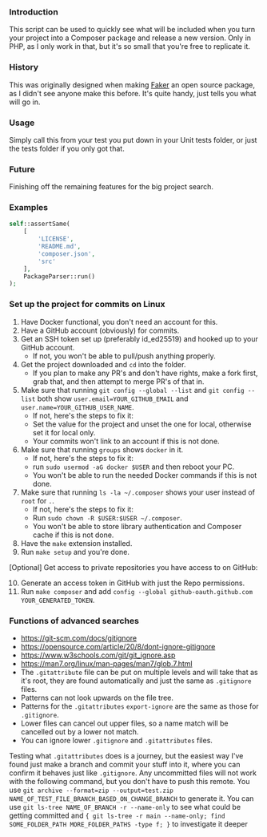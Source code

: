 ### Introduction
This script can be used to quickly see what will be included when you turn your project into a Composer package and release a new version.
Only in PHP, as I only work in that, but it's so small that you're free to replicate it.

### History
This was originally designed when making [Faker](https://github.com/Rockylars/Faker) an open source package, as I didn't see anyone make this before.
It's quite handy, just tells you what will go in.

### Usage
Simply call this from your test you put down in your Unit tests folder, or just the tests folder if you only got that.

### Future
Finishing off the remaining features for the big project search.

### Examples
```php
self::assertSame(
    [
        'LICENSE',
        'README.md',
        'composer.json',
        'src'
    ],
    PackageParser::run()
);
```

### Set up the project for commits on Linux
1. Have Docker functional, you don't need an account for this.
2. Have a GitHub account (obviously) for commits.
3. Get an SSH token set up (preferably id_ed25519) and hooked up to your GitHub account.
    - If not, you won't be able to pull/push anything properly.
4. Get the project downloaded and `cd` into the folder.
    - If you plan to make any PR's and don't have rights, make a fork first, grab that, and then attempt to merge PR's of that in.
5. Make sure that running `git config --global --list` and `git config --list` both show `user.email=YOUR_GITHUB_EMAIL`
   and `user.name=YOUR_GITHUB_USER_NAME`.
    - If not, here's the steps to fix it:
    - Set the value for the project and unset the one for local, otherwise set it for local only.
    - Your commits won't link to an account if this is not done.
6. Make sure that running `groups` shows `docker` in it.
    - If not, here's the steps to fix it:
    - run `sudo usermod -aG docker $USER` and then reboot your PC.
    - You won't be able to run the needed Docker commands if this is not done.
7. Make sure that running `ls -la ~/.composer` shows your user instead of `root` for `.`.
    - If not, here's the steps to fix it:
    - Run `sudo chown -R $USER:$USER ~/.composer`.
    - You won't be able to store library authentication and Composer cache if this is not done.
8. Have the `make` extension installed.
9. Run `make setup` and you're done.

[Optional] Get access to private repositories you have access to on GitHub:

10. Generate an access token in GitHub with just the Repo permissions.
11. Run `make composer` and add `config --global github-oauth.github.com YOUR_GENERATED_TOKEN`.

### Functions of advanced searches
- https://git-scm.com/docs/gitignore
- https://opensource.com/article/20/8/dont-ignore-gitignore
- https://www.w3schools.com/git/git_ignore.asp
- https://man7.org/linux/man-pages/man7/glob.7.html
- The `.gitattribute` file can be put on multiple levels and will take that as it's root, they are found automatically and just the same as `.gitignore` files.
- Patterns can not look upwards on the file tree.
- Patterns for the `.gitattributes` `export-ignore` are the same as those for `.gitignore`.
- Lower files can cancel out upper files, so a name match will be cancelled out by a lower not match.
- You can ignore lower `.gitignore` and `.gitattributes` files.

Testing what `.gitattributes` does is a journey, but the easiest way I've found just make a branch and commit your stuff into it, where you can confirm it behaves just like `.gitignore`.
Any uncommitted files will not work with the following command, but you don't have to push this remote.
You use `git archive --format=zip --output=test.zip NAME_OF_TEST_FILE_BRANCH_BASED_ON_CHANGE_BRANCH` to generate it.
You can use `git ls-tree NAME_OF_BRANCH -r --name-only` to see what could be getting committed and `{ git ls-tree -r main --name-only; find SOME_FOLDER_PATH MORE_FOLDER_PATHS -type f; }` to investigate it deeper